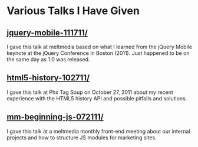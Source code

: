# Various Talks I Have Given

## [jquery-mobile-111711/](http://talks.lukecod.es/jquery-mobile-111711/)
I gave this talk at meltmedia based on what I learned from the jQuery Mobile keynote at the jQuery Conference in Boston (2011). Just happened to be on the same day as 1.0 was released.

## [html5-history-102711/](http://talks.lukecod.es/html5-history-102711/)
I gave this talk at Phx Tag Soup on October 27, 2011 about my recent experience with the HTML5 history API and possible pitfalls and solutions.

## [mm-beginning-js-072111/](http://talks.lukecod.es/mm-beginning-js-072111/)
I gave this talk at a meltmedia monthly front-end meeting about our internal projects and how to structure JS modules for marketing sites.
